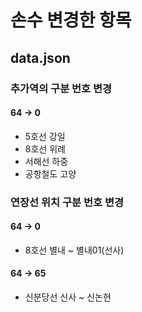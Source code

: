 # 손수 변경한 항목
## data.json
### 추가역의 구분 번호 변경
#### 64 -> 0
- 5호선 강일
- 8호선 위례
- 서해선 하중
- 공항철도 고양
### 연장선 위치 구분 번호 변경
#### 64 -> 0
- 8호선 별내 ~ 별내01(선사)
#### 64 -> 65
- 신분당선 신사 ~ 신논현